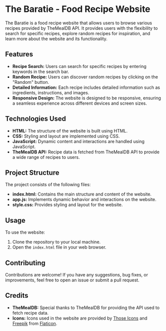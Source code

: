 
# The Baratie - Food Recipe Website

The Baratie is a food recipe website that allows users to browse various recipes provided by TheMealDB API. It provides users with the flexibility to search for specific recipes, explore random recipes for inspiration, and learn more about the website and its functionality.

## Features

- **Recipe Search:** Users can search for specific recipes by entering keywords in the search bar.
- **Random Recipe:** Users can discover random recipes by clicking on the "Random" button.
- **Detailed Information:** Each recipe includes detailed information such as ingredients, instructions, and images.
- **Responsive Design:** The website is designed to be responsive, ensuring a seamless experience across different devices and screen sizes.

## Technologies Used

- **HTML:** The structure of the website is built using HTML.
- **CSS:** Styling and layout are implemented using CSS.
- **JavaScript:** Dynamic content and interactions are handled using JavaScript.
- **TheMealDB API:** Recipe data is fetched from TheMealDB API to provide a wide range of recipes to users.

## Project Structure

The project consists of the following files:

- **index.html:** Contains the main structure and content of the website.
- **app.js:** Implements dynamic behavior and interactions on the website.
- **style.css:** Provides styling and layout for the website.

## Usage

To use the website:

1. Clone the repository to your local machine.
2. Open the `index.html` file in your web browser.

## Contributing

Contributions are welcome! If you have any suggestions, bug fixes, or improvements, feel free to open an issue or submit a pull request.

## Credits

- **TheMealDB:** Special thanks to TheMealDB for providing the API used to fetch recipe data.
- **Icons:** Icons used in the website are provided by [Those Icons](https://www.flaticon.com/authors/those-icons) and [Freepik](https://www.flaticon.com/authors/freepik) from [Flaticon](https://www.flaticon.com/).
